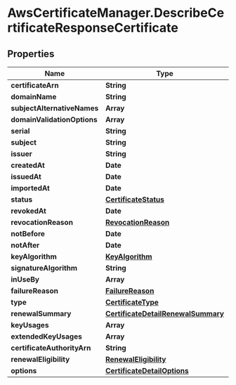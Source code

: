 # AwsCertificateManager.DescribeCertificateResponseCertificate

## Properties

Name | Type | Description | Notes
------------ | ------------- | ------------- | -------------
**certificateArn** | **String** |  | [optional] 
**domainName** | **String** |  | [optional] 
**subjectAlternativeNames** | **Array** |  | [optional] 
**domainValidationOptions** | **Array** |  | [optional] 
**serial** | **String** |  | [optional] 
**subject** | **String** |  | [optional] 
**issuer** | **String** |  | [optional] 
**createdAt** | **Date** |  | [optional] 
**issuedAt** | **Date** |  | [optional] 
**importedAt** | **Date** |  | [optional] 
**status** | [**CertificateStatus**](CertificateStatus.md) |  | [optional] 
**revokedAt** | **Date** |  | [optional] 
**revocationReason** | [**RevocationReason**](RevocationReason.md) |  | [optional] 
**notBefore** | **Date** |  | [optional] 
**notAfter** | **Date** |  | [optional] 
**keyAlgorithm** | [**KeyAlgorithm**](KeyAlgorithm.md) |  | [optional] 
**signatureAlgorithm** | **String** |  | [optional] 
**inUseBy** | **Array** |  | [optional] 
**failureReason** | [**FailureReason**](FailureReason.md) |  | [optional] 
**type** | [**CertificateType**](CertificateType.md) |  | [optional] 
**renewalSummary** | [**CertificateDetailRenewalSummary**](CertificateDetailRenewalSummary.md) |  | [optional] 
**keyUsages** | **Array** |  | [optional] 
**extendedKeyUsages** | **Array** |  | [optional] 
**certificateAuthorityArn** | **String** |  | [optional] 
**renewalEligibility** | [**RenewalEligibility**](RenewalEligibility.md) |  | [optional] 
**options** | [**CertificateDetailOptions**](CertificateDetailOptions.md) |  | [optional] 


